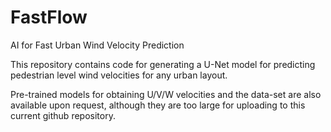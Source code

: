 # FastFlow
AI for Fast Urban Wind Velocity Prediction

This repository contains code for generating a U-Net model for predicting pedestrian level wind velocities for any urban layout.

Pre-trained models for obtaining U/V/W velocities and the data-set are also available upon request, although they are too large for uploading to this current github repository.
